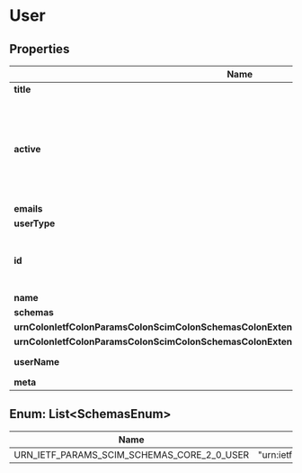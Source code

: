 

# User


## Properties

| Name | Type | Description | Notes |
|------------ | ------------- | ------------- | -------------|
|**title** | **String** | Job title. |  [optional] |
|**active** | **Boolean** | Hiring status. True if user employment is active. False if employment is not active. |  [optional] |
|**emails** | [**List&lt;Email&gt;**](Email.md) |  |  |
|**userType** | **String** | User type. |  [optional] |
|**id** | **String** | Unique resource id (UUID) defined by Deel. |  [optional] |
|**name** | [**Name**](Name.md) |  |  |
|**schemas** | [**List&lt;SchemasEnum&gt;**](#List&lt;SchemasEnum&gt;) |  |  |
|**urnColonIetfColonParamsColonScimColonSchemasColonExtensionColonEnterpriseColon20ColonUser** | [**EnterpriseUser**](EnterpriseUser.md) |  |  [optional] |
|**urnColonIetfColonParamsColonScimColonSchemasColonExtensionColon20ColonUser** | [**UserExtension**](UserExtension.md) |  |  [optional] |
|**userName** | **String** | User&#39;s work email. |  |
|**meta** | [**UserMeta**](UserMeta.md) |  |  |



## Enum: List&lt;SchemasEnum&gt;

| Name | Value |
|---- | -----|
| URN_IETF_PARAMS_SCIM_SCHEMAS_CORE_2_0_USER | &quot;urn:ietf:params:scim:schemas:core:2.0:User&quot; |



